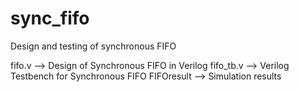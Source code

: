 # sync_fifo
Design and testing of synchronous FIFO

fifo.v    --> Design of Synchronous FIFO in Verilog
fifo_tb.v --> Verilog Testbench for Synchronous FIFO
FIFOresult --> Simulation results
